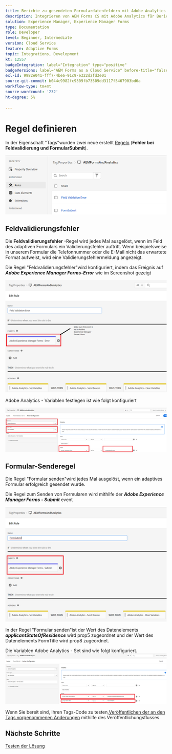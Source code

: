 ```yaml
---
title: Berichte zu gesendeten Formulardatenfeldern mit Adobe Analytics
description: Integrieren von AEM Forms CS mit Adobe Analytics für Berichte zu Formulardatenfeldern
solution: Experience Manager, Experience Manager Forms
type: Documentation
role: Developer
level: Beginner, Intermediate
version: Cloud Service
feature: Adaptive Forms
topic: Integrations, Development
kt: 12557
badgeIntegration: label="Integration" type="positive"
badgeVersions: label="AEM Forms as a Cloud Service" before-title="false"
exl-id: 9982e041-fff7-4be6-91c9-e322d2fd3e01
source-git-commit: b044c9982fc9309fb73509dd3117f5467903bd6a
workflow-type: tm+mt
source-wordcount: '232'
ht-degree: 5%

---
```


# Regel definieren

In der Eigenschaft &quot;Tags&quot;wurden zwei neue erstellt [Regeln](https://experienceleague.adobe.com/docs/platform-learn/implement-in-websites/configure-tags/add-data-elements-rules.html) (**Fehler bei Feldvalidierung und FormularSubmit**).

![adaptives Formular](assets/rules.png)


## Feldvalidierungsfehler

Die **Feldvalidierungsfehler** -Regel wird jedes Mal ausgelöst, wenn im Feld des adaptiven Formulars ein Validierungsfehler auftritt. Wenn beispielsweise in unserem Formular die Telefonnummer oder die E-Mail nicht das erwartete Format aufweist, wird eine Validierungsfehlermeldung angezeigt.

Die Regel &quot;Feldvalidierungsfehler&quot;wird konfiguriert, indem das Ereignis auf _**Adobe Experience Manager Forms-Error**_ wie im Screenshot gezeigt



![applicant-state-Residence](assets/field_validation_error_rule.png)

Adobe Analytics - Variablen festlegen ist wie folgt konfiguriert

![Aktion festlegen](assets/field_validation_action_rule.png)

## Formular-Senderegel

Die Regel &quot;Formular senden&quot;wird jedes Mal ausgelöst, wenn ein adaptives Formular erfolgreich gesendet wurde.

Die Regel zum Senden von Formularen wird mithilfe der _**Adobe Experience Manager Forms - Submit**_ event

![form-submit-rule](assets/form-submit-rule.png)

In der Regel &quot;Formular senden&quot;ist der Wert des Datenelements _**applicantStateOfResidence**_ wird prop5 zugeordnet und der Wert des Datenelements FormTitle wird prop8 zugeordnet.

Die Variablen Adobe Analytics - Set sind wie folgt konfiguriert.
![form-submit-rule-set-variables](assets/form-submit-set-variable.png)

Wenn Sie bereit sind, Ihren Tags-Code zu testen,[Veröffentlichen der an den Tags vorgenommenen Änderungen](https://experienceleague.adobe.com/docs/experience-platform/tags/publish/publishing-flow.html) mithilfe des Veröffentlichungsflusses.

## Nächste Schritte

[Testen der Lösung](./test.md)